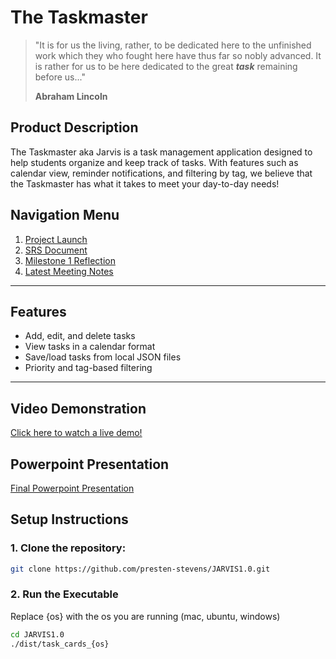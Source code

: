 # The Taskmaster
> "It is for us the living, rather, to be dedicated here to the unfinished work which they who fought here have thus far so nobly advanced. It is rather for us to be here dedicated to the great ***task*** remaining before us..."
> 
> **Abraham Lincoln**

## Product Description
The Taskmaster aka Jarvis is a task management application designed to help students organize and keep track of tasks. With features such as calendar view, reminder notifications, and filtering by tag, we believe that the Taskmaster has what it takes to meet your day-to-day needs!

## Navigation Menu
1. [Project Launch](docs/projectLaunch.md)
2. [SRS Document](docs/SRS.md)
3. [Milestone 1 Reflection](docs/reflections/milestone2.md)
4. [Latest Meeting Notes](docs/meeting-notes/milestone-3/meeting2.md)

---

## Features

- Add, edit, and delete tasks
- View tasks in a calendar format
- Save/load tasks from local JSON files
- Priority and tag-based filtering

---

## Video Demonstration
[Click here to watch a live demo!](https://youtu.be/smGRUweLbGI)

## Powerpoint Presentation
[Final Powerpoint Presentation](docs/Jarvis.pdf)

## Setup Instructions

### 1. Clone the repository:

```bash
git clone https://github.com/presten-stevens/JARVIS1.0.git
```

### 2. Run the Executable
Replace {os} with the os you are running (mac, ubuntu, windows)

```bash
cd JARVIS1.0
./dist/task_cards_{os}
```
